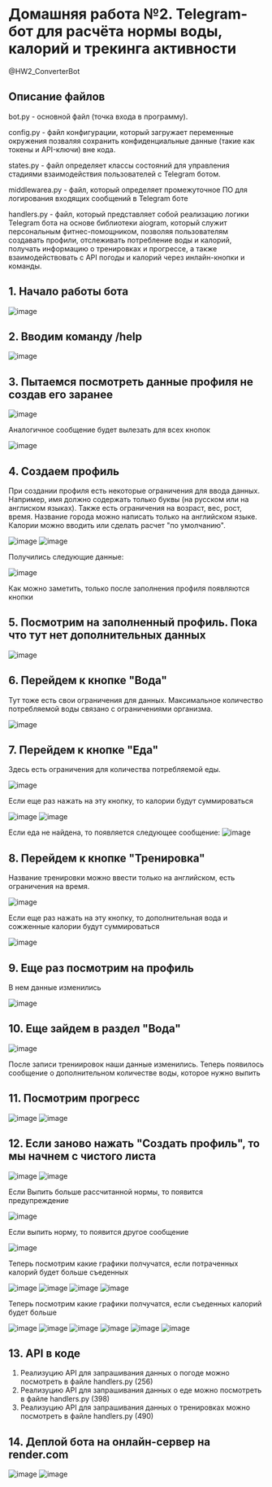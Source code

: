 # Домашняя работа №2. Telegram-бот для расчёта нормы воды, калорий и трекинга активности
@HW2_ConverterBot

## Описание файлов
bot.py - основной файл (точка входа в программу).

config.py - файл конфигурации, который загружает переменные окружения позваляя сохранить конфиденциальные данные (такие как токены и API-ключи) вне кода.

states.py - файл определяет классы состояний для управления стадиями взаимодействия пользователей с Telegram ботом.

middlewarea.py - файл, который определяет промежуточное ПО для логирования входящих сообщений в Telegram боте

handlers.py - файл, который представляет собой реализацию логики Telegram бота на основе библиотеки aiogram, который служит персональным фитнес-помощником, позволяя пользователям создавать профили, отслеживать потребление воды и калорий, получать информацию о тренировках и прогрессе, а также взаимодействовать с API погоды и калорий через инлайн-кнопки и команды.


## 1. Начало работы бота
![image](https://github.com/user-attachments/assets/3861ba02-4b04-45d3-b924-4c7879754d9d)

## 2. Вводим команду /help
![image](https://github.com/user-attachments/assets/1887b695-af84-4a03-85a0-ebf5de286cc2)

## 3. Пытаемся посмотреть данные профиля не создав его заранее
![image](https://github.com/user-attachments/assets/2f19eefc-f029-473b-8bae-839bad395026)

Аналогичное сообщение будет вылезать для всех кнопок

![image](https://github.com/user-attachments/assets/f73f9bca-0718-4302-8004-d8fab490e8cb)

## 4. Создаем профиль
При создании профиля есть некоторые ограничения для ввода данных. Например, имя должно содержать только буквы (на русском или на англиском языках). Также есть ограничения на возраст, вес, рост, время. Название города можно написать только на английском языке. Калории можно вводить или сделать расчет "по умолчанию".

![image](https://github.com/user-attachments/assets/1344eeba-465a-4e98-bf0d-5821934b507f)
![image](https://github.com/user-attachments/assets/1dd3ffe1-1c5a-4af2-8f58-55c1bdb7ff91)

Получились следующие данные:

![image](https://github.com/user-attachments/assets/3dbeedf0-79eb-4670-ba80-fd568410d231)

Как можно заметить, только после заполнения профиля появляются кнопки

## 5. Посмотрим на заполненный профиль. Пока что тут нет дополнительных данных
![image](https://github.com/user-attachments/assets/2b80159a-085b-46a2-85c2-04d8aa6c62e4)

## 6. Перейдем к кнопке "Вода"
Тут тоже есть свои ограничения для данных. Максимальное количество потребляемой воды связано с ограничениями организма.

![image](https://github.com/user-attachments/assets/927befce-ff3b-4882-a23e-86e87045735b)

## 7. Перейдем к кнопке "Еда"
Здесь есть ограничения для количества потребляемой еды.

![image](https://github.com/user-attachments/assets/1d74c76e-6656-435a-9f50-1614153dbe72)

Если еще раз нажать на эту кнопку, то калории будут суммироваться

![image](https://github.com/user-attachments/assets/93c8e9fd-fa72-4554-ab24-12c20e87853b)
![image](https://github.com/user-attachments/assets/29673dbc-a92b-4424-b09e-cc96b8c96fba)

Если еда не найдена, то появляется следующее сообщение:
![image](https://github.com/user-attachments/assets/d4d4a8da-c4e9-486e-a61b-e8b7f8b20690)

## 8. Перейдем к кнопке "Тренировка"
Название тренировки можно ввести только на английском, есть ограничения на время.

![image](https://github.com/user-attachments/assets/35c847f9-77b4-4a8c-b50f-abf7600bd1fe)

Если еще раз нажать на эту кнопку, то дополнительная вода и сожженные калории будут суммироваться

![image](https://github.com/user-attachments/assets/95237b5d-7497-4851-8fd1-07e0569e02c5)

## 9. Еще раз посмотрим на профиль
В нем данные изменились

![image](https://github.com/user-attachments/assets/bfe2aa5d-fcc1-472d-8c2d-3d076534a2f8)


## 10. Еще зайдем в раздел "Вода"
![image](https://github.com/user-attachments/assets/378a1875-2c85-4633-bb5e-3f9cfbb8abc9)

После записи трениировок наши данные изменились. Теперь появилось сообщение о дополнительном количестве воды, которое нужно выпить

## 11. Посмотрим прогресс

![image](https://github.com/user-attachments/assets/5d7c30fe-c0e2-4d46-b1a0-4b401fd4e44c)
![image](https://github.com/user-attachments/assets/af1903b3-bd53-4fa7-824a-b45c6b318423)

## 12. Если заново нажать "Создать профиль", то мы начнем с чистого листа

![image](https://github.com/user-attachments/assets/9d7d97a5-f868-47f5-9218-9c8cd2e4d05b)
![image](https://github.com/user-attachments/assets/afc7c2c3-d116-43d6-b797-0a8e601652b9)

Если Выпить больше рассчитанной нормы, то появится предупреждение

![image](https://github.com/user-attachments/assets/51cb605d-64ba-4975-95cd-8fea2eb330c7)

Если выпить норму, то появится другое сообщение

![image](https://github.com/user-attachments/assets/d8e00a5b-0702-4a79-8628-7443e4d38033)

Теперь посмотрим какие графики полчучатся, если потраченных калорий будет больше съеденных

![image](https://github.com/user-attachments/assets/c371aa1b-592d-43c6-b428-e02edb463d0c)
![image](https://github.com/user-attachments/assets/03d097cd-67c2-43ad-ad4d-d2060348b3ed)
![image](https://github.com/user-attachments/assets/fda7e0ff-719f-42fc-8d06-cb3e636dafa9)
![image](https://github.com/user-attachments/assets/b1408873-f5ad-4e13-8ab8-c39b83b81600)

Теперь посмотрим какие графики полчучатся, если съеденных калорий будет больше

![image](https://github.com/user-attachments/assets/37c4c168-faef-4577-a690-e94dda2f9a68)
![image](https://github.com/user-attachments/assets/01d288d5-6e0c-4797-a11e-7e58c7c9238b)
![image](https://github.com/user-attachments/assets/a4ac7e87-24a9-4786-a64e-219705b344ac)
![image](https://github.com/user-attachments/assets/583fd15c-2530-4505-8246-1679c121bd1b)
![image](https://github.com/user-attachments/assets/ecff4f99-e9c3-426c-983c-aafe5fedebd9)
![image](https://github.com/user-attachments/assets/02cedca6-97aa-46b1-ad1d-21aa00faedd7)

## 13. API в коде
1. Реализуцию API для запрашивания данных о погоде можно посмотреть в файле handlers.py (256)
2. Реализуцию API для запрашивания данных о еде можно посмотреть в файле handlers.py (398)
3. Реализуцию API для запрашивания данных о тренировках можно посмотреть в файле handlers.py (490)

## 14. Деплой бота на онлайн-сервер на render.com
![image](https://github.com/user-attachments/assets/bb7e6f0e-ed18-412f-8a31-3a0fff1cb650)
![image](https://github.com/user-attachments/assets/fa44743c-ccae-42ea-b1cc-8493d88f49f1)



